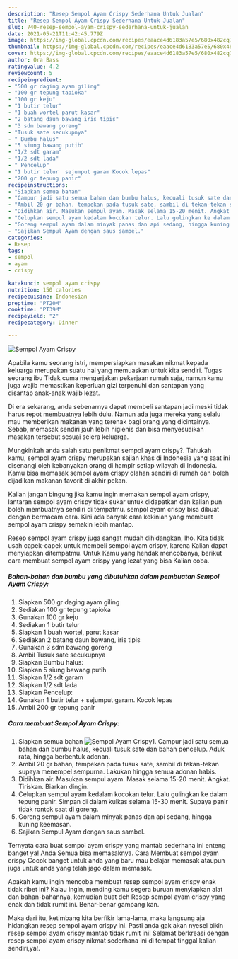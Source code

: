 ```yaml
---
description: "Resep Sempol Ayam Crispy Sederhana Untuk Jualan"
title: "Resep Sempol Ayam Crispy Sederhana Untuk Jualan"
slug: 740-resep-sempol-ayam-crispy-sederhana-untuk-jualan
date: 2021-05-21T11:42:45.779Z
image: https://img-global.cpcdn.com/recipes/eaace4d6183a57e5/680x482cq70/sempol-ayam-crispy-foto-resep-utama.jpg
thumbnail: https://img-global.cpcdn.com/recipes/eaace4d6183a57e5/680x482cq70/sempol-ayam-crispy-foto-resep-utama.jpg
cover: https://img-global.cpcdn.com/recipes/eaace4d6183a57e5/680x482cq70/sempol-ayam-crispy-foto-resep-utama.jpg
author: Ora Bass
ratingvalue: 4.2
reviewcount: 5
recipeingredient:
- "500 gr daging ayam giling"
- "100 gr tepung tapioka"
- "100 gr keju"
- "1 butir telur"
- "1 buah wortel parut kasar"
- "2 batang daun bawang iris tipis"
- "3 sdm bawang goreng"
- "Tusuk sate secukupnya"
- " Bumbu halus"
- "5 siung bawang putih"
- "1/2 sdt garam"
- "1/2 sdt lada"
- " Pencelup"
- "1 butir telur  sejumput garam Kocok lepas"
- "200 gr tepung panir"
recipeinstructions:
- "Siapkan semua bahan"
- "Campur jadi satu semua bahan dan bumbu halus, kecuali tusuk sate dan bahan pencelup. Aduk rata, hingga berbentuk adonan."
- "Ambil 20 gr bahan, tempekan pada tusuk sate, sambil di tekan-tekan supaya menempel sempurna. Lakukan hingga semua adonan habis."
- "Didihkan air. Masukan sempul ayam. Masak selama 15-20 menit. Angkat. Tiriskan. Biarkan dingin."
- "Celupkan sempul ayam kedalam kocokan telur. Lalu gulingkan ke dalam tepung panir. Simpan di dalam kulkas selama 15-30 menit. Supaya panir tidak rontok saat di goreng."
- "Goreng sempul ayam dalam minyak panas dan api sedang, hingga kuning keemasan."
- "Sajikan Sempul Ayam dengan saus sambel."
categories:
- Resep
tags:
- sempol
- ayam
- crispy

katakunci: sempol ayam crispy 
nutrition: 150 calories
recipecuisine: Indonesian
preptime: "PT20M"
cooktime: "PT39M"
recipeyield: "2"
recipecategory: Dinner

---
```



![Sempol Ayam Crispy](https://img-global.cpcdn.com/recipes/eaace4d6183a57e5/680x482cq70/sempol-ayam-crispy-foto-resep-utama.jpg)

Apabila kamu seorang istri, mempersiapkan masakan nikmat kepada keluarga merupakan suatu hal yang memuaskan untuk kita sendiri. Tugas seorang ibu Tidak cuma mengerjakan pekerjaan rumah saja, namun kamu juga wajib memastikan keperluan gizi terpenuhi dan santapan yang disantap anak-anak wajib lezat.

Di era  sekarang, anda sebenarnya dapat membeli santapan jadi meski tidak harus repot membuatnya lebih dulu. Namun ada juga mereka yang selalu mau memberikan makanan yang terenak bagi orang yang dicintainya. Sebab, memasak sendiri jauh lebih higienis dan bisa menyesuaikan masakan tersebut sesuai selera keluarga. 



Mungkinkah anda salah satu penikmat sempol ayam crispy?. Tahukah kamu, sempol ayam crispy merupakan sajian khas di Indonesia yang saat ini disenangi oleh kebanyakan orang di hampir setiap wilayah di Indonesia. Kamu bisa memasak sempol ayam crispy olahan sendiri di rumah dan boleh dijadikan makanan favorit di akhir pekan.

Kalian jangan bingung jika kamu ingin memakan sempol ayam crispy, lantaran sempol ayam crispy tidak sukar untuk didapatkan dan kalian pun boleh membuatnya sendiri di tempatmu. sempol ayam crispy bisa dibuat dengan bermacam cara. Kini ada banyak cara kekinian yang membuat sempol ayam crispy semakin lebih mantap.

Resep sempol ayam crispy juga sangat mudah dihidangkan, lho. Kita tidak usah capek-capek untuk membeli sempol ayam crispy, karena Kalian dapat menyiapkan ditempatmu. Untuk Kamu yang hendak mencobanya, berikut cara membuat sempol ayam crispy yang lezat yang bisa Kalian coba.

<!--inarticleads1-->

##### Bahan-bahan dan bumbu yang dibutuhkan dalam pembuatan Sempol Ayam Crispy:

1. Siapkan 500 gr daging ayam giling
1. Sediakan 100 gr tepung tapioka
1. Gunakan 100 gr keju
1. Sediakan 1 butir telur
1. Siapkan 1 buah wortel, parut kasar
1. Sediakan 2 batang daun bawang, iris tipis
1. Gunakan 3 sdm bawang goreng
1. Ambil Tusuk sate secukupnya
1. Siapkan  Bumbu halus:
1. Siapkan 5 siung bawang putih
1. Siapkan 1/2 sdt garam
1. Siapkan 1/2 sdt lada
1. Siapkan  Pencelup:
1. Gunakan 1 butir telur + sejumput garam. Kocok lepas
1. Ambil 200 gr tepung panir




<!--inarticleads2-->

##### Cara membuat Sempol Ayam Crispy:

1. Siapkan semua bahan
<img src="https://img-global.cpcdn.com/steps/26a0ac686f593a0e/160x128cq70/sempol-ayam-crispy-langkah-memasak-1-foto.jpg" alt="Sempol Ayam Crispy">1. Campur jadi satu semua bahan dan bumbu halus, kecuali tusuk sate dan bahan pencelup. Aduk rata, hingga berbentuk adonan.
1. Ambil 20 gr bahan, tempekan pada tusuk sate, sambil di tekan-tekan supaya menempel sempurna. Lakukan hingga semua adonan habis.
1. Didihkan air. Masukan sempul ayam. Masak selama 15-20 menit. Angkat. Tiriskan. Biarkan dingin.
1. Celupkan sempul ayam kedalam kocokan telur. Lalu gulingkan ke dalam tepung panir. Simpan di dalam kulkas selama 15-30 menit. Supaya panir tidak rontok saat di goreng.
1. Goreng sempul ayam dalam minyak panas dan api sedang, hingga kuning keemasan.
1. Sajikan Sempul Ayam dengan saus sambel.




Ternyata cara buat sempol ayam crispy yang mantab sederhana ini enteng banget ya! Anda Semua bisa memasaknya. Cara Membuat sempol ayam crispy Cocok banget untuk anda yang baru mau belajar memasak ataupun juga untuk anda yang telah jago dalam memasak.

Apakah kamu ingin mencoba membuat resep sempol ayam crispy enak tidak ribet ini? Kalau ingin, mending kamu segera buruan menyiapkan alat dan bahan-bahannya, kemudian buat deh Resep sempol ayam crispy yang enak dan tidak rumit ini. Benar-benar gampang kan. 

Maka dari itu, ketimbang kita berfikir lama-lama, maka langsung aja hidangkan resep sempol ayam crispy ini. Pasti anda gak akan nyesel bikin resep sempol ayam crispy mantab tidak rumit ini! Selamat berkreasi dengan resep sempol ayam crispy nikmat sederhana ini di tempat tinggal kalian sendiri,ya!.

